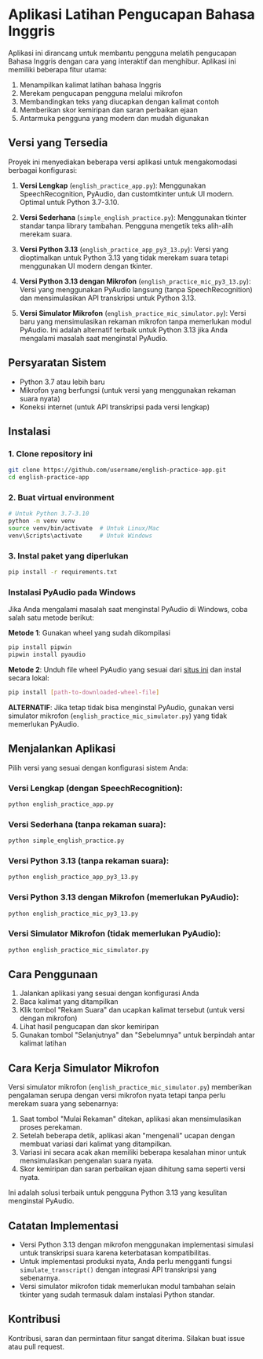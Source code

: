 # Aplikasi Latihan Pengucapan Bahasa Inggris

Aplikasi ini dirancang untuk membantu pengguna melatih pengucapan Bahasa Inggris dengan cara yang interaktif dan menghibur. Aplikasi ini memiliki beberapa fitur utama:

1. Menampilkan kalimat latihan bahasa Inggris
2. Merekam pengucapan pengguna melalui mikrofon
3. Membandingkan teks yang diucapkan dengan kalimat contoh
4. Memberikan skor kemiripan dan saran perbaikan ejaan
5. Antarmuka pengguna yang modern dan mudah digunakan

## Versi yang Tersedia

Proyek ini menyediakan beberapa versi aplikasi untuk mengakomodasi berbagai konfigurasi:

1. **Versi Lengkap** (`english_practice_app.py`): Menggunakan SpeechRecognition, PyAudio, dan customtkinter untuk UI modern. Optimal untuk Python 3.7-3.10.

2. **Versi Sederhana** (`simple_english_practice.py`): Menggunakan tkinter standar tanpa library tambahan. Pengguna mengetik teks alih-alih merekam suara.

3. **Versi Python 3.13** (`english_practice_app_py3_13.py`): Versi yang dioptimalkan untuk Python 3.13 yang tidak merekam suara tetapi menggunakan UI modern dengan tkinter.

4. **Versi Python 3.13 dengan Mikrofon** (`english_practice_mic_py3_13.py`): Versi yang menggunakan PyAudio langsung (tanpa SpeechRecognition) dan mensimulasikan API transkripsi untuk Python 3.13.

5. **Versi Simulator Mikrofon** (`english_practice_mic_simulator.py`): Versi baru yang mensimulasikan rekaman mikrofon tanpa memerlukan modul PyAudio. Ini adalah alternatif terbaik untuk Python 3.13 jika Anda mengalami masalah saat menginstal PyAudio.

## Persyaratan Sistem

- Python 3.7 atau lebih baru
- Mikrofon yang berfungsi (untuk versi yang menggunakan rekaman suara nyata)
- Koneksi internet (untuk API transkripsi pada versi lengkap)

## Instalasi

### 1. Clone repository ini

```bash
git clone https://github.com/username/english-practice-app.git
cd english-practice-app
```

### 2. Buat virtual environment

```bash
# Untuk Python 3.7-3.10
python -m venv venv
source venv/bin/activate  # Untuk Linux/Mac
venv\Scripts\activate     # Untuk Windows
```

### 3. Instal paket yang diperlukan

```bash
pip install -r requirements.txt
```

### Instalasi PyAudio pada Windows

Jika Anda mengalami masalah saat menginstal PyAudio di Windows, coba salah satu metode berikut:

**Metode 1**: Gunakan wheel yang sudah dikompilasi
```bash
pip install pipwin
pipwin install pyaudio
```

**Metode 2**: Unduh file wheel PyAudio yang sesuai dari [situs ini](https://www.lfd.uci.edu/~gohlke/pythonlibs/#pyaudio) dan instal secara lokal:
```bash
pip install [path-to-downloaded-wheel-file]
```

**ALTERNATIF**: Jika tetap tidak bisa menginstal PyAudio, gunakan versi simulator mikrofon (`english_practice_mic_simulator.py`) yang tidak memerlukan PyAudio.

## Menjalankan Aplikasi

Pilih versi yang sesuai dengan konfigurasi sistem Anda:

### Versi Lengkap (dengan SpeechRecognition):
```bash
python english_practice_app.py
```

### Versi Sederhana (tanpa rekaman suara):
```bash
python simple_english_practice.py
```

### Versi Python 3.13 (tanpa rekaman suara):
```bash
python english_practice_app_py3_13.py
```

### Versi Python 3.13 dengan Mikrofon (memerlukan PyAudio):
```bash
python english_practice_mic_py3_13.py
```

### Versi Simulator Mikrofon (tidak memerlukan PyAudio):
```bash
python english_practice_mic_simulator.py
```

## Cara Penggunaan

1. Jalankan aplikasi yang sesuai dengan konfigurasi Anda
2. Baca kalimat yang ditampilkan
3. Klik tombol "Rekam Suara" dan ucapkan kalimat tersebut (untuk versi dengan mikrofon)
4. Lihat hasil pengucapan dan skor kemiripan
5. Gunakan tombol "Selanjutnya" dan "Sebelumnya" untuk berpindah antar kalimat latihan

## Cara Kerja Simulator Mikrofon

Versi simulator mikrofon (`english_practice_mic_simulator.py`) memberikan pengalaman serupa dengan versi mikrofon nyata tetapi tanpa perlu merekam suara yang sebenarnya:

1. Saat tombol "Mulai Rekaman" ditekan, aplikasi akan mensimulasikan proses perekaman.
2. Setelah beberapa detik, aplikasi akan "mengenali" ucapan dengan membuat variasi dari kalimat yang ditampilkan.
3. Variasi ini secara acak akan memiliki beberapa kesalahan minor untuk mensimulasikan pengenalan suara nyata.
4. Skor kemiripan dan saran perbaikan ejaan dihitung sama seperti versi nyata.

Ini adalah solusi terbaik untuk pengguna Python 3.13 yang kesulitan menginstal PyAudio.

## Catatan Implementasi

- Versi Python 3.13 dengan mikrofon menggunakan implementasi simulasi untuk transkripsi suara karena keterbatasan kompatibilitas.
- Untuk implementasi produksi nyata, Anda perlu mengganti fungsi `simulate_transcript()` dengan integrasi API transkripsi yang sebenarnya.
- Versi simulator mikrofon tidak memerlukan modul tambahan selain tkinter yang sudah termasuk dalam instalasi Python standar.

## Kontribusi

Kontribusi, saran dan permintaan fitur sangat diterima. Silakan buat issue atau pull request. 